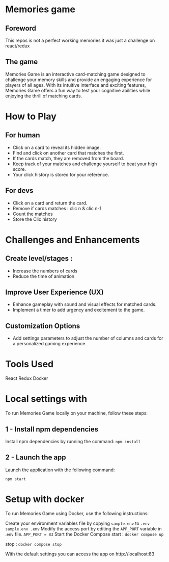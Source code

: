 # Memories game

## Foreword

This repos is not a perfect working memories it was just a challenge on react/redux

## The game

Memories Game is an interactive card-matching game designed to challenge your memory skills and provide an engaging experience for players of all ages. With its intuitive interface and exciting features, Memories Game offers a fun way to test your cognitive abilities while enjoying the thrill of matching cards.

# How to Play

## For human

- Click on a card to reveal its hidden image.
- Find and click on another card that matches the first.
- If the cards match, they are removed from the board.
- Keep track of your matches and challenge yourself to beat your high score.
- Your click history is stored for your reference.

## For devs

- Click on a card and return the card.
- Remove if cards matches : clic n & clic n-1
- Count the matches
- Store the Clic history

# Challenges and Enhancements

## Create level/stages :

- Increase the numbers of cards
- Reduce the time of animation

## Improve User Experience (UX)

- Enhance gameplay with sound and visual effects for matched cards.
- Implement a timer to add urgency and excitement to the game.

## Customization Options

- Add settings parameters to adjust the number of columns and cards for a personalized gaming experience.

# Tools Used

React
Redux
Docker

# Local settings with

To run Memories Game locally on your machine, follow these steps:

## 1 - Install npm dependencies

Install npm dependencies by running the command:
`npm install`

## 2 - Launch the app

Launch the application with the following command:

`npm start`

# Setup with docker

To run Memories Game using Docker, use the following instructions:

Create your environment variables file by copying `sample.env` to `.env`
`sample.env .env`
Modify the access port by editing the `APP_PORT` variable in .`env` file.
`APP_PORT = 83`
Start the Docker Compose
start :
`docker compose up`

stop :
`docker compose stop`

With the default settings you can access the app on http://localhost:83
